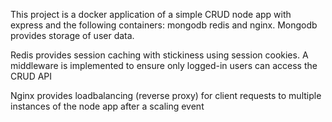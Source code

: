 This project is a docker application of a simple CRUD node app with express and the following containers: mongodb redis and nginx. 
Mongodb provides storage of user data.

Redis provides session caching with stickiness using session cookies. A middleware is implemented to ensure only logged-in users can access the CRUD API

Nginx provides loadbalancing (reverse proxy) for client requests to multiple instances of the node app after a scaling event